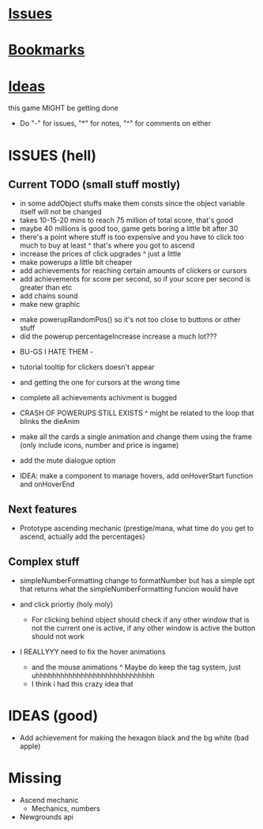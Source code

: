# [Issues](#issues)
# [Bookmarks](#bookmarks)
# [Ideas](#ideas)

this game MIGHT be getting done

* Do "-" for issues, "*" for notes, "^" for comments on either

# ISSUES (hell)
## Current TODO (small stuff mostly)
- in some addObject stuffs make them consts since the object variable itself will not be changed
- takes 10-15-20 mins to reach 75 million of total score, that's good
- maybe 40 millions is good too, game gets boring a little bit after 30
- there's a point where stuff is too expensive and you have to click too much to buy at least
^ that's where you got to ascend
- increase the prices of click upgrades
^ just a little
- make powerups a little bit cheaper
- add achievements for reaching certain amounts of clickers or cursors
- add achievements for score per second, so if your score per second is greater than etc
- add chains sound
- make new graphic

<!-- some powerup stuff -->
- make powerupRandomPos() so it's not too close to buttons or other stuff
- did the powerup percentageIncrease increase a much lot???

<!-- bugs -->
- BU-GS I HATE THEM -
- tutorial tooltip for clickers doesn't appear
- and getting the one for cursors at the wrong time
- complete all achievements achivment is bugged
- CRASH OF POWERUPS STILL EXISTS
^ might be related to the loop that blinks the dieAnim
- make all the cards a single animation and change them using the frame (only include icons, number and price is ingame)
- add the mute dialogue option

- IDEA: make a component to manage hovers, add onHoverStart function and onHoverEnd

## Next features
- Prototype ascending mechanic (prestige/mana, what time do you get to ascend, actually add the percentages)

## Complex stuff
- simpleNumberFormatting change to formatNumber but has a simple opt that returns what the simpleNumberFormatting funcion would have
- and click priortiy (holy moly)
	* For clicking behind object should check if any other window that is not the current one is active, if any other window is active the button should not work

- I REALLYYY need to fix the hover animations
	* and the mouse animations
	^ Maybe do keep the tag system, just uhhhhhhhhhhhhhhhhhhhhhhhhhhhhh
	* I think i had this crazy idea that 

# IDEAS (good)
- Add achievement for making the hexagon black and the bg white (bad apple)

# Missing
- Ascend mechanic
	* Mechanics, numbers
- Newgrounds api
